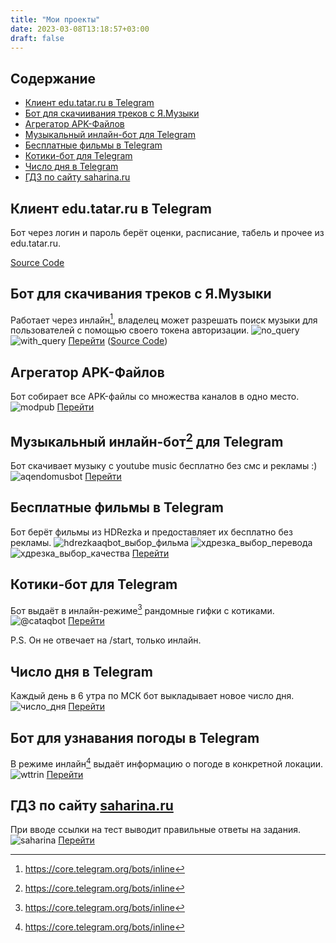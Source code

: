 ```yaml
---
title: "Мои проекты"
date: 2023-03-08T13:18:57+03:00
draft: false
---
```


## Содержание
 - [Клиент edu.tatar.ru в Telegram](#клиент-edutatarru-в-telegram)
 - [Бот для скачиивания треков с Я.Музыки](#бот-для-скачиивания-треков-с-ямузыки)
 - [Агрегатор APK-Файлов](#агрегатор-apk-файлов)
 - [Музыкальный инлайн-бот для Telegram](#музыкальный-инлайн-бот-для-telegram)
 - [Бесплатные фильмы в Telegram](#бесплатные-фильмы)
 - [Котики-бот для Telegram](#котики-бот-для-telegram)
 - [Число дня в Telegram](#число-дня-в-telegram)
 - [ГДЗ по сайту saharina.ru](#гдз-по-сайту-saharinaruhttpssaharinaru)

## Клиент edu.tatar.ru в Telegram
Бот через логин и пароль берёт оценки, расписание, табель и прочее из edu.tatar.ru.

[Source Code](https://codeberg.org/aqendo/edu-tatar-telegram-bot)

## Бот для скачивания треков с Я.Музыки
Работает через инлайн[^inline], владелец может разрешать поиск музыки для пользователей с помощью своего токена авторизации.
![no_query](/projects_pictures/inline_no_query.png)
![with_query](/projects_pictures/inline_with_query.png)
[Перейти](https://t.me/yamusaqbot)
([Source Code](https://github.com/aqendo/yandex-music-telegram-bot))

## Агрегатор APK-Файлов
Бот собирает все APK-файлы со множества каналов в одно место.
![modpub](/projects_pictures/modpub.png)
[Перейти](https://t.me/modpub_reborn)

## Музыкальный инлайн-бот[^inline] для Telegram
Бот скачивает музыку с youtube music бесплатно без смс и рекламы :)
![aqendomusbot](/projects_pictures/aqendomusbot_choose.png)
[Перейти](https://t.me/aqendomusbot)

## Бесплатные фильмы в Telegram
Бот берёт фильмы из HDRezka и предоставляет их бесплатно без рекламы.
![hdrezkaaqbot_выбор_фильма](/projects_pictures/hdrezkaaq_1.png)
![хдрезка_выбор_перевода](/projects_pictures/hdrezkaaq_2.png)
![хдрезка_выбор_качества](/projects_pictures/hdrezkaaq_3.png)
[Перейти](https://t.me/hdrezkaaqbot)

## Котики-бот для Telegram
Бот выдаёт в инлайн-режиме[^inline] рандомные гифки с котиками.
![@cataqbot](/projects_pictures/cataqbot.png)
[Перейти](https://t.me/cataqbot)

P.S. Он не отвечает на /start, только инлайн.

## Число дня в Telegram
Каждый день в 6 утра по МСК бот выкладывает новое число дня.
![число_дня](/projects_pictures/numberoftheday.png)
[Перейти](https://t.me/numberoftheday)

## Бот для узнавания погоды в Telegram
В режиме инлайн[^inline] выдаёт информацию о погоде в конкретной локации.
![wttrin](/projects_pictures/wttrinbot.png)
[Перейти](https://t.me/wttrinbot)

## ГДЗ по сайту [saharina.ru](https://saharina.ru)
При вводе ссылки на тест выводит правильные ответы на задания.
![saharina](/projects_pictures/saharina.png)
[Перейти](https://saharina_deta-1-j7875884.deta.app/)

[^inline]: https://core.telegram.org/bots/inline
